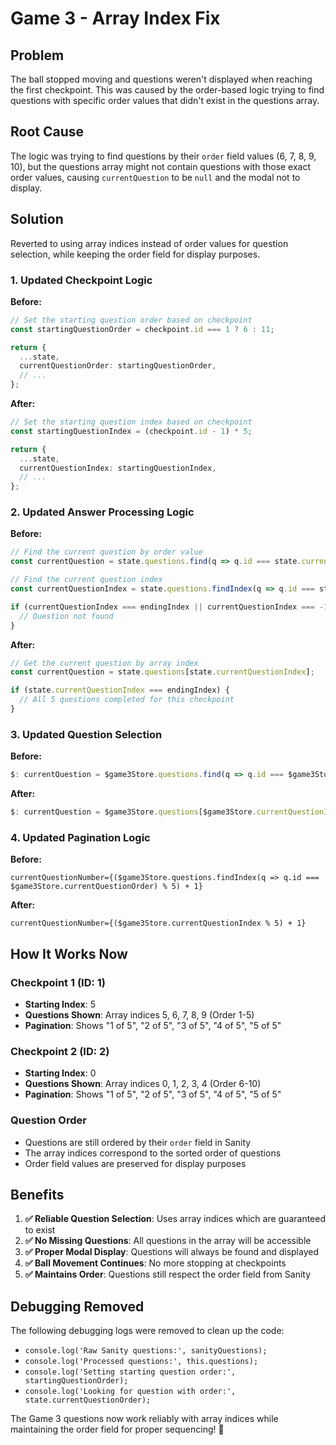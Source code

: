 # Game 3 - Array Index Fix

## Problem
The ball stopped moving and questions weren't displayed when reaching the first checkpoint. This was caused by the order-based logic trying to find questions with specific order values that didn't exist in the questions array.

## Root Cause
The logic was trying to find questions by their `order` field values (6, 7, 8, 9, 10), but the questions array might not contain questions with those exact order values, causing `currentQuestion` to be `null` and the modal not to display.

## Solution
Reverted to using array indices instead of order values for question selection, while keeping the order field for display purposes.

### **1. Updated Checkpoint Logic**

**Before:**
```typescript
// Set the starting question order based on checkpoint
const startingQuestionOrder = checkpoint.id === 1 ? 6 : 11;

return {
  ...state,
  currentQuestionOrder: startingQuestionOrder,
  // ...
};
```

**After:**
```typescript
// Set the starting question index based on checkpoint
const startingQuestionIndex = (checkpoint.id - 1) * 5;

return {
  ...state,
  currentQuestionIndex: startingQuestionIndex,
  // ...
};
```

### **2. Updated Answer Processing Logic**

**Before:**
```typescript
// Find the current question by order value
const currentQuestion = state.questions.find(q => q.id === state.currentQuestionOrder);

// Find the current question index
const currentQuestionIndex = state.questions.findIndex(q => q.id === state.currentQuestionOrder);

if (currentQuestionIndex === endingIndex || currentQuestionIndex === -1) {
  // Question not found
}
```

**After:**
```typescript
// Get the current question by array index
const currentQuestion = state.questions[state.currentQuestionIndex];

if (state.currentQuestionIndex === endingIndex) {
  // All 5 questions completed for this checkpoint
}
```

### **3. Updated Question Selection**

**Before:**
```typescript
$: currentQuestion = $game3Store.questions.find(q => q.id === $game3Store.currentQuestionOrder) || null;
```

**After:**
```typescript
$: currentQuestion = $game3Store.questions[$game3Store.currentQuestionIndex] || null;
```

### **4. Updated Pagination Logic**

**Before:**
```svelte
currentQuestionNumber={($game3Store.questions.findIndex(q => q.id === $game3Store.currentQuestionOrder) % 5) + 1}
```

**After:**
```svelte
currentQuestionNumber={($game3Store.currentQuestionIndex % 5) + 1}
```

## How It Works Now

### **Checkpoint 1 (ID: 1)**
- **Starting Index**: 5
- **Questions Shown**: Array indices 5, 6, 7, 8, 9 (Order 1-5)
- **Pagination**: Shows "1 of 5", "2 of 5", "3 of 5", "4 of 5", "5 of 5"

### **Checkpoint 2 (ID: 2)**
- **Starting Index**: 0
- **Questions Shown**: Array indices 0, 1, 2, 3, 4 (Order 6-10)
- **Pagination**: Shows "1 of 5", "2 of 5", "3 of 5", "4 of 5", "5 of 5"

### **Question Order**
- Questions are still ordered by their `order` field in Sanity
- The array indices correspond to the sorted order of questions
- Order field values are preserved for display purposes

## Benefits

1. **✅ Reliable Question Selection**: Uses array indices which are guaranteed to exist
2. **✅ No Missing Questions**: All questions in the array will be accessible
3. **✅ Proper Modal Display**: Questions will always be found and displayed
4. **✅ Ball Movement Continues**: No more stopping at checkpoints
5. **✅ Maintains Order**: Questions still respect the order field from Sanity

## Debugging Removed

The following debugging logs were removed to clean up the code:
- `console.log('Raw Sanity questions:', sanityQuestions);`
- `console.log('Processed questions:', this.questions);`
- `console.log('Setting starting question order:', startingQuestionOrder);`
- `console.log('Looking for question with order:', state.currentQuestionOrder);`

The Game 3 questions now work reliably with array indices while maintaining the order field for proper sequencing! 🎉 